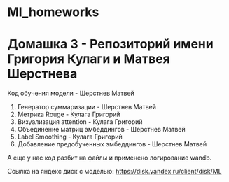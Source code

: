 # Ml_homeworks
# Домашка 3 - Репозиторий имени Григория Кулаги и Матвея Шерстнева
Код обучения модели - Шерстнев Матвей
1. Генератор суммаризации - Шерстнев Матвей
2. Метрика Rouge - Кулага Григорий
3. Визуализация attention - Кулага Григорий
4. Объединение матриц эмбеддингов - Шерстнев Матвей
5. Label Smoothing - Кулага Григорий
6. Добавление предобученных эмбеддингов - Шерстнев Матвей

А еще у нас код разбит на файлы и применено логирование wandb.

Ссылка на яндекс диск с моделью: https://disk.yandex.ru/client/disk/ML
